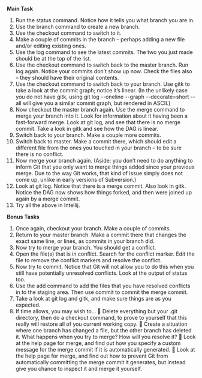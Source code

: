 **Main Task** 
1. Run the status command. Notice how it tells you what branch you are in. 
2. Use the branch command to create a new branch. 
3. Use the checkout command to switch to it. 
4. Make a couple of commits in the branch – perhaps adding a new file and/or editing existing 
ones. 
5. Use the log command to see the latest commits. The two you just made should be at the 
top of the list. 
6. Use the checkout command to switch back to the master branch. Run log again. Notice 
your commits don’t show up now. Check the files also – they should have their original 
contents. 
7. Use the checkout command to switch back to your branch. Use gitk to take a look at the 
commit graph; notice it’s linear. (In the unlikely case you do not have gitk, using git log 
--oneline --graph --decorate=short --all will give you a similar commit graph, 
but rendered in ASCII.) 
8. Now checkout the master branch again. Use the merge command to merge your branch 
into it. Look for information about it having been a fast-forward merge. Look at git log, 
and see that there is no merge commit. Take a look in gitk and see how the DAG is linear. 
9. Switch back to your branch. Make a couple more commits. 
10.  Switch back to master. Make a commit there, which should edit a different file from the 
ones you touched in your branch – to be sure there is no conflict. 
11.  Now merge your branch again. (Aside: you don’t need to do anything to inform Git that you 
only want to merge things added since your previous merge. Due to the way Git works, that 
kind of issue simply does not come up, unlike in early versions of Subversion.) 
12.  Look at git log. Notice that there is a merge commit. Also look in gitk. Notice the DAG 
now shows how things forked, and then were joined up again by a merge commit. 
13. Try all the above in Intellij.

**Bonus Tasks** 

1. Once again, checkout your branch. Make a couple of commits. 
2. Return to your master branch. Make a commit there that changes the exact same line, or 
lines, as commits in your branch did. 
3. Now try to merge your branch. You should get a conflict. 
4. Open the file(s) that is in conflict. Search for the conflict marker. Edit the file to remove the 
conflict markers and resolve the conflict. 
5. Now try to commit. Notice that Git will not allow you to do this when you still have 
potentially unresolved conflicts. Look at the output of status too. 
6. Use the add command to add the files that you have resolved conflicts in to the staging 
area. Then use commit to commit the merge commit. 
7. Take a look at git log and gitk, and make sure things are as you expected. 
8. If time allows, you may wish to... 
 Delete everything but your .git directory, then do a checkout command, to prove 
to yourself that this really will restore all of you current working copy. 
 Create a situation where one branch has changed a file, but the other branch has 
deleted it. What happens when you try to merge? How will you resolve it? 
 Look at the help page for merge, and find out how you specify a custom message for 
the merge commit if it is automatically generated. 
 Look at the help page for merge, and find out how to prevent Git from automatically 
committing the merge commit it generates, but instead give you chance to inspect it 
and merge it yourself. 

